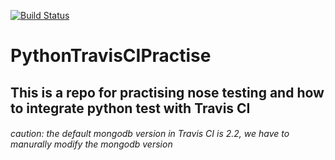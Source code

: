 [![Build Status](https://travis-ci.org/alexpython1988/PythonTravisCIPractise.svg?branch=master)](https://travis-ci.org/alexpython1988/PythonTravisCIPractise)
# PythonTravisCIPractise

## This is a repo for practising nose testing and how to integrate python test with Travis CI

###### caution: the default mongodb version in Travis CI is 2.2, we have to manurally modify the mongodb version